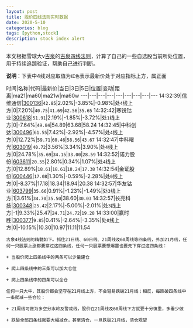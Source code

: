 ```yaml
---
layout: post
title: 股价四线法则实时数据
date: 2020-5-10
categories: blog
tags: [python,stock]
description: stock index alert
---
```



本文根据雪球大v[古泉](https://xueqiu.com/u/7148646888)的[古泉四线法则](https://xueqiu.com/7148646888/130498192)，计算了自己的一些自选股当前所处位置，用于持续追踪验证，帮助自己进行判断。

**说明**：下表中4线对应取值为`红色`表示最新价处于对应指标上方，属正面

时间|名称|代码|最新价|当日|3日|5日|位置|变动|距离|ma21|ma60|ma21w|ma60w
---|---|---|---|---|---|---|---|---
14:32:39|信维通信|[300136](https://xueqiu.com/S/SZ300136)|`42.85`|2.02%|-3.85%|-0.98%|处`4`线上方|0|7.20%|`40.75`|`41.69`|`42.56`|`35.65`
14:32:42|寒锐钴业|[300618](https://xueqiu.com/S/SZ300618)|`51.91`|2.19%|-1.85%|-3.72%|处`1`线上方|0|-7.64%|`49.84`|54.89|63.68|58.24
14:32:45|中科创达|[300496](https://xueqiu.com/S/SZ300496)|`61.55`|7.42%|-2.92%|-4.57%|处`4`线上方|0|12.72%|`59.71`|`60.46`|`58.56`|`43.67`
14:32:47|中科曙光|[603019](https://xueqiu.com/S/SH603019)|`40.72`|3.56%|3.34%|3.90%|处`4`线上方|0|24.78%|`35.69`|`34.15`|`33.00`|`28.59`
14:32:52|诺力股份|[603611](https://xueqiu.com/S/SH603611)|`20.55`|2.80%|0.34%|1.07%|处`4`线上方|0|12.89%|`18.61`|`18.61`|`18.24`|`17.38`
14:32:54|金证股份|[600446](https://xueqiu.com/S/SH600446)|`17.08`|1.30%|-0.59%|-2.28%|处`0`线上方|0|-8.37%|17.18|18.34|18.94|20.38
14:32:57|华友钴业|[603799](https://xueqiu.com/S/SH603799)|`35.66`|0.91%|-1.23%|-1.49%|处`3`线上方|1|3.61%|`34.70`|`35.50`|38.60|`30.03`
14:32:57|长亮科技|[300348](https://xueqiu.com/S/SZ300348)|`25.42`|2.17%|-5.00%|-2.01%|处`3`线上方|-1|9.33%|25.47|`24.71`|`24.72`|`19.28`
14:33:00|赢时胜|[300377](https://xueqiu.com/S/SZ300377)|`9.85`|0.41%|-2.64%|-3.35%|处`0`线上方|0|-10.15%|10.30|10.97|11.11|11.54

```
古泉4线法则的精髓如下。抓住21日线、60日线、21周线及60周线等四条线，外加21月线，任何一只股票上涨都要穿过这四条线，任何一只股票要想爆雷也要先下穿过这四条线：

+ 当股价爬上四条线中的两条可以少量建仓

+ 爬上四条线中的三条可以加大仓位

+ 爬上四条线中的四条可以全仓

任何一只大牛，其股价都会坚守在21月线上方，不会轻易跌破21月线；相反，每跌破四条线中一条就减一些仓位：

+ 21周线可做为多空分水岭及警戒线，股价在21周线及60周线下方就要十分慎重，多看少做

+ 跌破全部四条线就要大幅减仓，甚至清仓，一旦跌破21月线，清仓观望
```